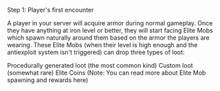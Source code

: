 Step 1: Player's first encounter

A player in your server will acquire armor during normal gameplay. Once they have anything at iron level or better, they will start facing Elite Mobs which spawn naturally around them based on the armor the players are wearing. These Elite Mobs (when their level is high enough and the antiexploit system isn't triggered) can drop three types of loot:

Procedurally generated loot (the most common kind)
Custom loot (somewhat rare)
Elite Coins
(Note: You can read more about Elite Mob spawning and rewards here)
